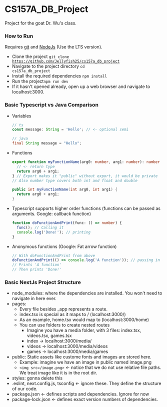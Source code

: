 # CS157A_DB_Project

Project for the goat Dr. Wu's class.

### How to Run

Requires [git](https://git-scm.com/downloads) and [NodeJs](https://nodejs.org/en/) (Use the LTS version).

- Clone the project <code>git clone https://github.com/Jellyfish25/cs157a_db_project</code>
- Navigate to the project directory <code>cd cs157a_db_project</code>
- Install the required dependencies <code>npm install</code>
- Run the project<code>npm run dev</code>
- If it hasn't opened already, open up a web browser and navigate to localhost:3000.

### Basic Typescript vs Java Comparison

- Variables

  ```typescript
  // ts
  const message: String = 'Hello'; // <- optional semi
  ```

  ```java
  // java
  final String message = "Hello";
  ```

- Functions
  ```typescript
  export function myFunctionName(arg0: number, arg1: number): number {
    // <- return type
    return arg0 + arg1;
  } // Export makes it "public" without export, it would be private
  // Also number type covers both int and float and double
  ```
  ```java
  public int myFunctionName(int arg0, int arg1) {
    return arg0 + arg1;
  }
  ```
- Typescript supports higher order functions (functions can be passed as arguments. Google: callback function)
  ```typescript
  function doFunctionAndPrint(func: () => number) {
    func(); // Calling it
    console.log('Done!'); // printing
  }
  ```
- Anonymous functions (Google: Fat arrow function)
  ```typescript
  // With doFunctionAndPrint from above
  doFunctionAndPrint(() => console.log('A function')); // passing in a fat arrow function as an arg
  // Prints 'A function'
  // Then prints 'Done!'
  ```

### Basic NextJs Project Structure

- node_modules: where the dependencies are installed. You won't need to navigate in here ever.
- pages:
  - Every file besides \_app represents a route.
  - index.tsx is special as it maps to / (localhost:3000/)
  - As an example, home.tsx would map to (localhost:3000/home)
  - You can use folders to create nested routes
    - Imagine you have a media folder, with 3 files: index.tsx, videos.tsx, games.tsx
    - index -> localhost:3000/media/
    - videos -> localhost:3000/media/videos
    - games -> localhost:3000/media/games
- public: Static assets like custome fonts and images are stored here.
  - Example: imagine we have an image in public named image.png
  - `<img src=/image.png>` <- notice that we do not use relative file paths. We treat image like it is in the root dir.
- styles: gonna delete this
- .eslint, next.config.js, tsconfig <- ignore these. They define the structure of our code.
- package.json <- defines scripts and dependencies. Ignore for now
- package-lock.json <- defines exact version numbers of dependencies.
